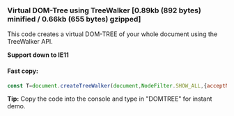 ### Virtual DOM-Tree using TreeWalker [0.89kb (892 bytes) minified / 0.66kb (655 bytes) gzipped]

This code creates a virtual DOM-TREE of your whole document using the TreeWalker API.

**Support down to IE11**

#### Fast copy:

```js
const T=document.createTreeWalker(document,NodeFilter.SHOW_ALL,{acceptNode:function(e){return 1===e.nodeType||3===e.nodeType&&0!==e.nodeValue.trim().length?NodeFilter.FILTER_ACCEPT:NodeFilter.FILTER_REJECT}}),DOMTREE=[];let l={NODE:T.currentNode,CHILDREN:[]};function setSiblings(e){for(let E=0;E<e.PARENT.CHILDREN.length;E++)e.PARENT.CHILDREN[E].SIBLINGS=e.PARENT.CHILDREN.filter((function(e){return e.NODE!==e.PARENT.CHILDREN[E].NODE}))}for(DOMTREE.push(l);;){let e=T.nextNode();if(!e)break;const E={NODE:e,ATTRIBUTES:e.attributes,PARENT:{},CHILDREN:[],SIBLINGS:[]};if(E.NODE.parentNode===l.NODE)E.PARENT=l,l.CHILDREN.push(E);else if(E.NODE.parentNode===l.NODE.parentNode)E.PARENT=l.PARENT,E.PARENT.CHILDREN.push(E);else{let e=l;for(;;){if(setSiblings(e),e.PARENT.NODE===E.NODE.previousElementSibling){E.PARENT=e.PARENT.PARENT,E.PARENT.CHILDREN.push(E),setSiblings(E);break}e=e.PARENT}}l=E}
```

**Tip:** Copy the code into the console and type in "DOMTREE" for instant demo.